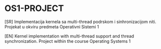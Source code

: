 # OS1-PROJECT
[SR]
Implementacija kernela sa multi-thread podrskom i sinhronizacijom niti. Projekat u okviru predmeta Operativni Sistemi 1

[EN]
Kernel implementation with multi-thread support and thread synchronization. Project within the course Operating Systems 1
